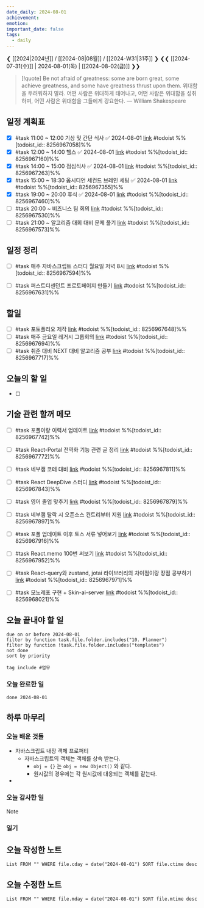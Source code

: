 ```yaml
---
date_daily: 2024-08-01
achievement: 
emotion: 
important_date: false
tags:
  - daily
---
```

❮ [[2024|2024년]] / [[2024-08|08월]] / [[2024-W31|31주]] ❯
❮❮ [[2024-07-31(수)]] | 2024-08-01(목) | [[2024-08-02(금)]] ❯❯

> [!quote] Be not afraid of greatness: some are born great, some achieve greatness, and some have greatness thrust upon them.
> 위대함을 두려워하지 말라. 어떤 사람은 위대하게 태어나고, 어떤 사람은 위대함을 성취하며, 어떤 사람은 위대함을 그들에게 강요한다.
> — William Shakespeare

## 일정 계획표


- [x] #task 11:00 ~ 12:00 기상 및 간단 식사 ✅ 2024-08-01 [link](https://todoist.com/app/task/8256967058) #todoist %%[todoist_id:: 8256967058]%%
- [x] #task 12:00 ~ 14:00 헬스 ✅ 2024-08-01 [link](https://todoist.com/app/task/8256967160) #todoist %%[todoist_id:: 8256967160]%%
- [x] #task 14:00 ~ 15:00 점심식사 ✅ 2024-08-01 [link](https://todoist.com/app/task/8256967263) #todoist %%[todoist_id:: 8256967263]%%
- [x] #task 15:00 ~ 18:30 옵시디언 세컨드 브레인 세팅 ✅ 2024-08-01 [link](https://todoist.com/app/task/8256967355) #todoist %%[todoist_id:: 8256967355]%%
- [x] #task 19:00 ~ 20:00 휴식 ✅ 2024-08-01 [link](https://todoist.com/app/task/8256967460) #todoist %%[todoist_id:: 8256967460]%%
- [ ] #task 20:00 ~ 비즈니스 팀 회의 [link](https://todoist.com/app/task/8256967530) #todoist %%[todoist_id:: 8256967530]%%
- [ ] #task 21:00 ~ 알고리즘 대회 대비 문제 풀기 [link](https://todoist.com/app/task/8256967573) #todoist %%[todoist_id:: 8256967573]%%

## 일정 정리
- [ ] #task 매주 자바스크립트 스터디 월요일 저녁 8시 [link](https://todoist.com/app/task/8256967594) #todoist %%[todoist_id:: 8256967594]%%
- [ ] #task 퍼스트디센던트 프로토페이지 만들기 [link](https://todoist.com/app/task/8256967631) #todoist %%[todoist_id:: 8256967631]%%


 
## 할일
- [ ] #task 포토폴리오 제작 [link](https://todoist.com/app/task/8256967648) #todoist %%[todoist_id:: 8256967648]%%
- [ ] #task 매주 금요일 레거시 그룹회의 [link](https://todoist.com/app/task/8256967694) #todoist %%[todoist_id:: 8256967694]%%
- [ ] #task 취준 대비 NEXT 대비 알고리즘 공부 [link](https://todoist.com/app/task/8256967717) #todoist %%[todoist_id:: 8256967717]%%

## 오늘의 할 일
- [ ] 

## 기술 관련 할꺼 메모

- [ ] #task 포폴이랑 이력서 업데이트 [link](https://todoist.com/app/task/8256967742) #todoist %%[todoist_id:: 8256967742]%%
- [ ] #task React-Portal 전역화 기능 관련 글 정리 [link](https://todoist.com/app/task/8256967772) #todoist %%[todoist_id:: 8256967772]%%
- [ ] #task 네부캠 코테 대비 [link](https://todoist.com/app/task/8256967811) #todoist %%[todoist_id:: 8256967811]%%
- [ ] #task React DeepDive 스터디 [link](https://todoist.com/app/task/8256967843) #todoist %%[todoist_id:: 8256967843]%%
- [ ] #task 영어 졸업 맞추기 [link](https://todoist.com/app/task/8256967879) #todoist %%[todoist_id:: 8256967879]%%
- [ ] #task 네부캠 탈락 시 오픈소스 컨트리뷰터 지원 [link](https://todoist.com/app/task/8256967897) #todoist %%[todoist_id:: 8256967897]%%
- [ ] #task 포폴 업데이트 이후 토스 서류 넣어보기 [link](https://todoist.com/app/task/8256967916) #todoist %%[todoist_id:: 8256967916]%%
- [ ] #task React.memo 100번 써보기 [link](https://todoist.com/app/task/8256967952) #todoist %%[todoist_id:: 8256967952]%%
- [ ] #task React-query와 zustand, jotai 라이브러리의 차이점이랑 장점 공부하기 [link](https://todoist.com/app/task/8256967971) #todoist %%[todoist_id:: 8256967971]%%
- [ ] #task 모노레포 구현 + Skin-ai-server [link](https://todoist.com/app/task/8256968021) #todoist %%[todoist_id:: 8256968021]%%


## 오늘 끝내야 할 일
```tasks
due on or before 2024-08-01
filter by function task.file.folder.includes("10. Planner")
filter by function !task.file.folder.includes("templates")
not done
sort by priority
```
```tasks
tag include #업무 
```


### 오늘 완료한 일
```tasks
done 2024-08-01
```

## 하루 마무리
### 오늘 배운 것들
- 자바스크립트 내장 객체 프로퍼티
	- 자바스크립트의 객체는 객체를 상속 받는다.
		- `obj = {}` 는 `obj = new Object()` 와 같다.
		- 원시값의 경우에는 각 원시값에 대응되는 객체를 같는다.
- 
### 오늘 감사한 일
>[!note]
>
### 일기

## 오늘 작성한 노트
```dataview
List FROM "" WHERE file.cday = date("2024-08-01") SORT file.ctime desc

```

## 오늘 수정한 노트
```dataview
List FROM "" WHERE file.mday = date("2024-08-01") SORT file.mtime desc


```